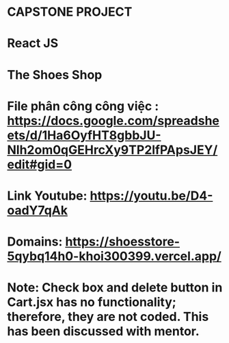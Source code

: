 # CAPSTONE PROJECT

# React JS

# The Shoes Shop

# File phân công công việc : https://docs.google.com/spreadsheets/d/1Ha6OyfHT8gbbJU-Nlh2om0qGEHrcXy9TP2lfPApsJEY/edit#gid=0

# Link Youtube: https://youtu.be/D4-oadY7qAk

# Domains: https://shoesstore-5qybq14h0-khoi300399.vercel.app/

# Note: Check box and delete button in Cart.jsx has no functionality; therefore, they are not coded. This has been discussed with mentor.
